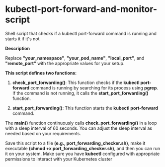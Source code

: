 # kubectl-port-forward-and-monitor-script
Shell script that checks if a kubectl port-forward command is running and starts it if it's not

**Description**

Replace **"your_namespace"**, **"your_pod_name"**, **"local_port"**, and **"remote_port"** with the appropriate values for your setup.

**This script defines two functions:**

1. **check_port_forwarding()**: This function checks if the **kubectl port-forward** command is running by searching for its process using **pgrep**. If the command is not running, it calls the **start_port_forwarding()** function.

2. **start_port_forwarding()**: This function starts the **kubectl port-forward** command.

The **main()** function continuously calls **check_port_forwarding()** in a loop with a sleep interval of 60 seconds. You can adjust the sleep interval as needed based on your requirements.

Save this script to a file **(e.g., port_forwarding_checker.sh)**, make it executable **(chmod +x port_forwarding_checker.sh)**, and then you can run it on your system. Make sure you have **kubectl** configured with appropriate permissions to interact with your Kubernetes cluster
